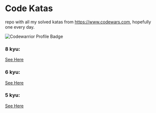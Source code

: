 # Code Katas

repo with all my solved katas from <https://www.codewars.com>, hopefully one every day.

![Codewarrior Profile Badge](https://www.codewars.com/users/otmanecherradi/badges/large)

### 8 kyu:

[See Here](./8-kyu/README.md)

### 6 kyu:

[See Here](./6-kyu/README.md)

### 5 kyu:

[See Here](./5-kyu/README.md)

